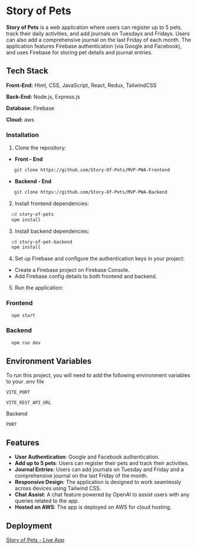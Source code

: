 # Story of Pets

**Story of Pets** is a web application where users can register up to 5 pets, track their daily activities, and add journals on Tuesdays and Fridays. Users can also add a comprehensive journal on the last Friday of each month. The application features Firebase authentication (via Google and Facebook), and uses Firebase for storing pet details and journal entries.


## Tech Stack

**Front-End:** Html, CSS, JavaScript, React, Redux, TailwindCSS

**Back-End:** Node.js, Express.js

**Database:** Firebase

**Cloud:** aws


### Installation

1. Clone the repository:

- **Front - End**
```bash
   git clone https://github.com/Story-Of-Pets/MVP-PWA-Frontend
   ```

- **Backend - End**
```bash
   git clone https://github.com/Story-Of-Pets/MVP-PWA-Backend
   ```
    
2. Install frontend dependencies:
```bash
  cd story-of-pets
  npm install  
   ```
3. Install backend dependencies:
```bash
  cd story-of-pet-backend
  npm install  
   ```
4. Set up Firebase and configure the authentication keys in your project:

- Create a Firebase project on Firebase Console.
- Add Firebase config details to both frontend and backend.

5. Run the application:
### Frontend
```bash
  npm start  
   ```
### Backend
```bash
  npm run dev  
   ```
## Environment Variables

To run this project, you will need to add the following environment variables to your .env file

`VITE_PORT`

`VITE_REST_API_URL`

Backend

`PORT`

## Features

- **User Authentication**: Google and Facebook authentication.
- **Add up to 5 pets**: Users can register their pets and track their activities.
- **Journal Entries**: Users can add journals on Tuesday and Friday and a comprehensive journal on the last Friday of the month.
- **Responsive Design**: The application is designed to work seamlessly across devices using Tailwind CSS.
- **Chat Assist**: A chat feature powered by OpenAI to assist users with any queries related to the app.
- **Hosted on AWS**: The app is deployed on AWS for cloud hosting.

## Deployment

[Story of Pets - Live App](https://www.storyofpet.com)